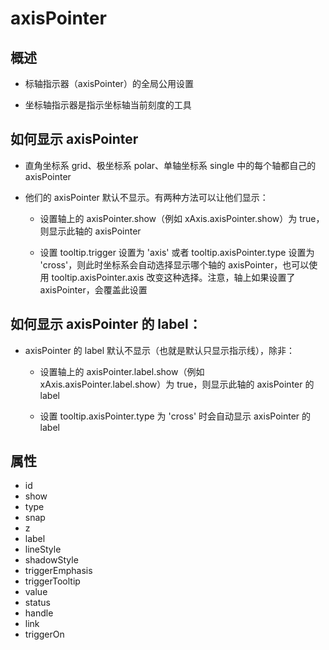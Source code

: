 # axisPointer

## 概述

+ 标轴指示器（axisPointer）的全局公用设置

+ 坐标轴指示器是指示坐标轴当前刻度的工具

## 如何显示 axisPointer

+ 直角坐标系 grid、极坐标系 polar、单轴坐标系 single 中的每个轴都自己的 axisPointer

+ 他们的 axisPointer 默认不显示。有两种方法可以让他们显示：

  + 设置轴上的 axisPointer.show（例如 xAxis.axisPointer.show）为 true，则显示此轴的 axisPointer

  + 设置 tooltip.trigger 设置为 'axis' 或者 tooltip.axisPointer.type 设置为 'cross'，则此时坐标系会自动选择显示哪个轴的 axisPointer，也可以使用 tooltip.axisPointer.axis 改变这种选择。注意，轴上如果设置了 axisPointer，会覆盖此设置

## 如何显示 axisPointer 的 label：

+ axisPointer 的 label 默认不显示（也就是默认只显示指示线），除非：

  + 设置轴上的 axisPointer.label.show（例如 xAxis.axisPointer.label.show）为 true，则显示此轴的 axisPointer 的 label

  + 设置 tooltip.axisPointer.type 为 'cross' 时会自动显示 axisPointer 的 label

## 属性

+ id
+ show
+ type
+ snap
+ z
+ label
+ lineStyle
+ shadowStyle
+ triggerEmphasis
+ triggerTooltip
+ value
+ status
+ handle
+ link
+ triggerOn
